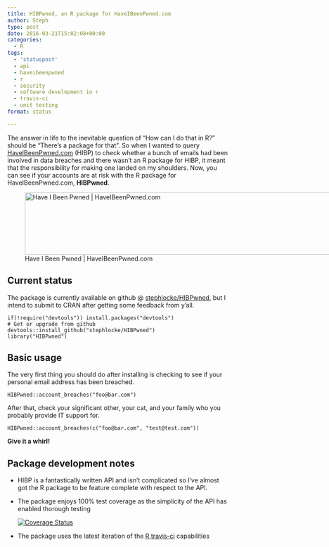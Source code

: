 ```yaml
---
title: HIBPwned, an R package for HaveIBeenPwned.com
author: Steph
type: post
date: 2016-03-21T15:02:08+00:00
categories:
  - R
tags:
  - 'statuspost'
  - api
  - haveibeenpwned
  - r
  - security
  - software development in r
  - travis-ci
  - unit testing
format: status

---
```

The answer in life to the inevitable question of &#8220;How can I do that in R?&#8221; should be &#8220;There&#8217;s a package for that&#8221;. So when I wanted to query [HaveIBeenPwned.com][1] (HIBP) to check whether a bunch of emails had been involved in data breaches and there wasn&#8217;t an R package for HIBP, it meant that the responsibility for making one landed on my shoulders. Now, you can see if your accounts are at risk with the R package for HaveIBeenPwned.com, **HIBPwned**.
  
<figure id="attachment_61581" style="width: 768px" class="wp-caption alignnone"><img src="../img/hibp_os8t5d.png" alt="Have I Been Pwned | HaveIBeenPwned.com" width="768" height="142" class="size-medium_large wp-image-61581" /><figcaption class="wp-caption-text">Have I Been Pwned | HaveIBeenPwned.com</figcaption></figure>

## Current status

The package is currently available on github @ [stephlocke/HIBPwned][2], but I intend to submit to CRAN after getting some feedback from y&#8217;all.

<!--more-->

<pre><code class="r">if(!require("devtools")) install.packages("devtools")
# Get or upgrade from github
devtools::install_github("stephlocke/HIBPwned")
library("HIBPwned")
</code></pre>

## Basic usage

The very first thing you should do after installing is checking to see if your personal email address has been breached.

<pre><code class="r">HIBPwned::account_breaches("foo@bar.com")
</code></pre>

After that, check your significant other, your cat, and your family who you probably provide IT support for.

<pre><code class="r">HIBPwned::account_breaches(c("foo@bar.com", "test@test.com"))
</code></pre>

**Give it a whirl!**

## Package development notes

  * HIBP is a fantastically written API and isn&#8217;t complicated so I&#8217;ve almost got the R package to be feature complete with respect to the API.
  * The package enjoys 100% test coverage as the simplicity of the API has enabled thorough testing
  
    [![Coverage Status][3]][4]
  * The package uses the latest iteration of the [R travis-ci][5] capabilities

 [1]: https://haveibeenpwned.com
 [2]: https://github.com/stephlocke/HIBPwned
 [3]: https://coveralls.io/repos/github/stephlocke/HIBPwned/badge.svg?branch=master
 [4]: https://coveralls.io/github/stephlocke/HIBPwned?branch=master
 [5]: http://blog.rstudio.org/2016/03/09/r-on-travis-ci/